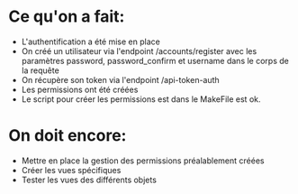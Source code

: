 # Ce qu'on a fait:
- L'authentification a été mise en place
- On créé un utilisateur via l'endpoint /accounts/register avec les paramètres password, password_confirm et username dans le corps de la requête
- On récupère son token via l'endpoint /api-token-auth
- Les permissions ont été créées
- Le script pour créer les permissions est dans le MakeFile est ok.

# On doit encore:
- Mettre en place la gestion des permissions préalablement créées
- Créer les vues spécifiques
- Tester les vues des différents objets